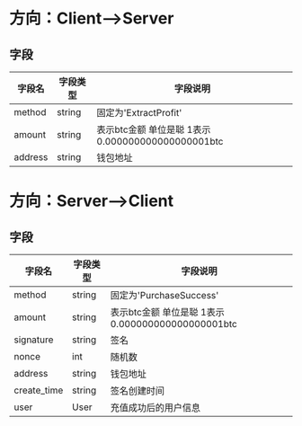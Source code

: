 # 方向：Client-->Server
## 字段
| 字段名 | 字段类型 | 字段说明 |
|-------|-------|-------|
| method  | string  | 固定为'ExtractProfit'  |
| amount  | string  | 表示btc金额 单位是聪 1表示 0.000000000000000001btc  |
| address  | string  | 钱包地址  |

# 方向：Server-->Client
## 字段
| 字段名 | 字段类型 | 字段说明 |
|-------|-------|-------|
| method  | string  | 固定为'PurchaseSuccess'  |
| amount  | string  | 表示btc金额 单位是聪 1表示 0.000000000000000001btc  |
| signature  | string  | 签名  |
| nonce  | int  | 随机数 |
| address  | string  | 钱包地址  |
| create_time  | string  | 签名创建时间  |
| user  | User  | 充值成功后的用户信息  |
